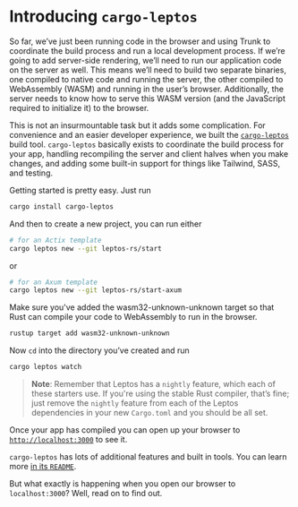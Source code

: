 # Introducing `cargo-leptos`

So far, we’ve just been running code in the browser and using Trunk to coordinate the build process and run a local development process. If we’re going to add server-side rendering, we’ll need to run our application code on the server as well. This means we’ll need to build two separate binaries, one compiled to native code and running the server, the other compiled to WebAssembly (WASM) and running in the user’s browser. Additionally, the server needs to know how to serve this WASM version (and the JavaScript required to initialize it) to the browser.

This is not an insurmountable task but it adds some complication. For convenience and an easier developer experience, we built the [`cargo-leptos`](https://github.com/leptos-rs/cargo-leptos) build tool. `cargo-leptos` basically exists to coordinate the build process for your app, handling recompiling the server and client halves when you make changes, and adding some built-in support for things like Tailwind, SASS, and testing.

Getting started is pretty easy. Just run

```bash
cargo install cargo-leptos
```

And then to create a new project, you can run either

```bash
# for an Actix template
cargo leptos new --git leptos-rs/start
```

or

```bash
# for an Axum template
cargo leptos new --git leptos-rs/start-axum
```

Make sure you've added the wasm32-unknown-unknown target so that Rust can compile your code to WebAssembly to run in the browser.
```bash
rustup target add wasm32-unknown-unknown
```

Now `cd` into the directory you’ve created and run

```bash
cargo leptos watch
```

> **Note**: Remember that Leptos has a `nightly` feature, which each of these starters use. If you're using the stable Rust compiler,
> that’s fine; just remove the `nightly` feature from each of the Leptos dependencies in your new `Cargo.toml` and you should be all set. 

Once your app has compiled you can open up your browser to [`http://localhost:3000`](http://localhost:3000) to see it.

`cargo-leptos` has lots of additional features and built in tools. You can learn more [in its `README`](https://github.com/leptos-rs/cargo-leptos/blob/main/README.md).

But what exactly is happening when you open our browser to `localhost:3000`? Well, read on to find out.
